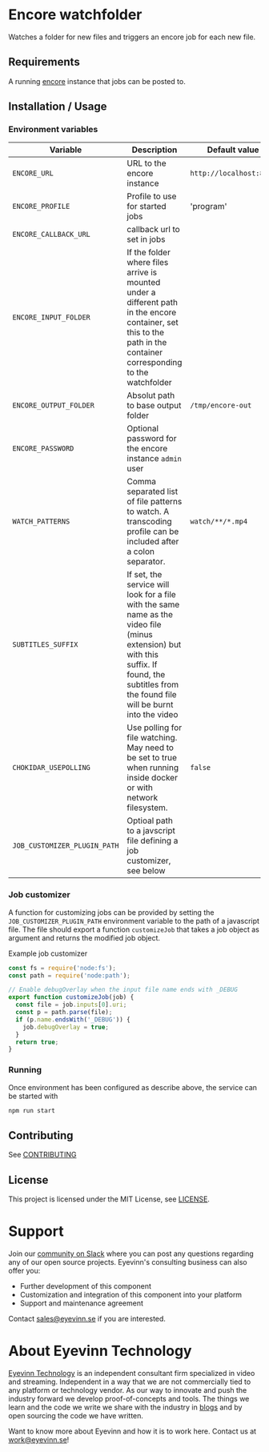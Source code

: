 # Encore watchfolder

Watches a folder for new files and triggers an encore job for each new file.

## Requirements

A running [encore](https://github.com/svt/encore) instance that jobs can be posted to.

## Installation / Usage

### Environment variables

| Variable                     | Description                                                                                                                                                                                    | Default value           |
| ---------------------------- | ---------------------------------------------------------------------------------------------------------------------------------------------------------------------------------------------- | ----------------------- |
| `ENCORE_URL`                 | URL to the encore instance                                                                                                                                                                     | `http://localhost:8080` |
| `ENCORE_PROFILE`             | Profile to use for started jobs                                                                                                                                                                | 'program'               |
| `ENCORE_CALLBACK_URL`        | callback url to set in jobs                                                                                                                                                                    |                         |
| `ENCORE_INPUT_FOLDER`        | If the folder where files arrive is mounted under a different path in the encore container, set this to the path in the container corresponding to the watchfolder                             |                         |
| `ENCORE_OUTPUT_FOLDER`       | Absolut path to base output folder                                                                                                                                                             | `/tmp/encore-out`       |
| `ENCORE_PASSWORD`            | Optional password for the encore instance `admin` user                                                                                                                                         |                         |
| `WATCH_PATTERNS`             | Comma separated list of file patterns to watch. A transcoding profile can be included after a colon separator.                                                                                 | `watch/**/*.mp4`        |
| `SUBTITLES_SUFFIX`           | If set, the service will look for a file with the same name as the video file (minus extension) but with this suffix. If found, the subtitles from the found file will be burnt into the video |                         |
| `CHOKIDAR_USEPOLLING`        | Use polling for file watching. May need to be set to true when running inside docker or with network filesystem.                                                                               | `false`                 |
| `JOB_CUSTOMIZER_PLUGIN_PATH` | Optioal path to a javscript file defining a job customizer, see below                                                                                                                          |                         |

### Job customizer

A function for customizing jobs can be provided by setting the `JOB_CUSTOMIZER_PLUGIN_PATH` environment variable to the path of a javascript file. The file should export a function `customizeJob` that takes a job object as argument and returns the modified job object.

Example job customizer

```javascript
const fs = require('node:fs');
const path = require('node:path');

// Enable debugOverlay when the input file name ends with _DEBUG
export function customizeJob(job) {
  const file = job.inputs[0].uri;
  const p = path.parse(file);
  if (p.name.endsWith('_DEBUG')) {
    job.debugOverlay = true;
  }
  return true;
}
```

### Running

Once environment has been configured as describe above, the service can be started with

```bash
npm run start
```

## Contributing

See [CONTRIBUTING](CONTRIBUTING.md)

## License

This project is licensed under the MIT License, see [LICENSE](LICENSE).

# Support

Join our [community on Slack](http://slack.streamingtech.se) where you can post any questions regarding any of our open source projects. Eyevinn's consulting business can also offer you:

- Further development of this component
- Customization and integration of this component into your platform
- Support and maintenance agreement

Contact [sales@eyevinn.se](mailto:sales@eyevinn.se) if you are interested.

# About Eyevinn Technology

[Eyevinn Technology](https://www.eyevinntechnology.se) is an independent consultant firm specialized in video and streaming. Independent in a way that we are not commercially tied to any platform or technology vendor. As our way to innovate and push the industry forward we develop proof-of-concepts and tools. The things we learn and the code we write we share with the industry in [blogs](https://dev.to/video) and by open sourcing the code we have written.

Want to know more about Eyevinn and how it is to work here. Contact us at work@eyevinn.se!
